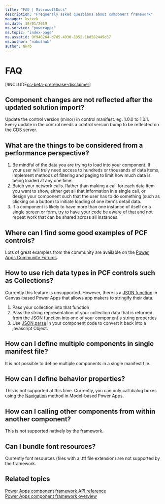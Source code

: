 ```yaml
---
title: "FAQ | MicrosoftDocs"
description: "Frequently asked questions about component framework"
manager: kvivek
ms.date: 10/01/2019
ms.service: "powerapps"
ms.topic: "index-page"
ms.assetid: 9f940264-d7d5-4930-8052-1bd582445d37
ms.author: "nabuthuk"
author: Nkrb
---
```


# FAQ

[!INCLUDE[cc-beta-prerelease-disclaimer](../../includes/cc-beta-prerelease-disclaimer.md)]

## Component changes are not reflected after the updated solution import?

Update the control version (minor) in control manifest. eg. 1.0.0 to 1.0.1. Every update in the control needs a control version bump to be reflected on the CDS server.

## What are the things to be considered from a performance perspective?

1. Be mindful of the data you are trying to load into your component. If your user will truly need access to hundreds or thousands of data items, implement methods of filtering and paging to limit how much data is being loaded at any one time.
2. Batch your network calls. Rather than making a call for each data item you want to show, either get all that information in a single call, or design your component such that the user has to do something (such as clicking on a button) to initiate loading of one item's detail data.
3. If a component is likely to have more than one instance of itself on a single screen or form, try to have your code be aware of that and not repeat work that can be shared across all instances.

## Where can I find some good examples of PCF controls?
Lots of great examples from the community are available on the [Power Apps Community Forums](https://powerusers.microsoft.com/t5/Power-Apps-Component-Framework/Community-content-sample-components-blogs-etc-Link-to-this-page/td-p/280710).

## How to use rich data types in PCF controls such as Collections?
Currently this feature is unsupported. However, there is a [JSON function](https://docs.microsoft.com/powerapps/maker/canvas-apps/functions/function-json) in Canvas-based Power Apps that allows app makers to stringify their data.

1. Pass your collection into that function
2. Pass the string representation of your collection data that is returned from the JSON function into one of your component's string properties
3. Use [JSON.parse](https://developer.mozilla.org/en-US/docs/Web/JavaScript/Reference/Global_Objects/JSON/parse) in your component code to convert it back into a javascript Object.

## How can I define multiple components in single manifest file?

It is not possible to define multiple components in a single manifest file. 

## How can I define behavior properties?

This is not supported at this time. Currently, you can only call dialog boxes using the [Navigation](reference/navigation.md) method in Model-based Power Apps.

## How can I calling other components from within another component?

This is not supported natively by the framework.

## Can I bundle font resources?

Currently font resources (files with a .ttf file extension) are not supported by the framework.

## Related topics

[Power Apps component framework API reference](reference/index.md)<br/>
[Power Apps component framework overview](overview.md)
